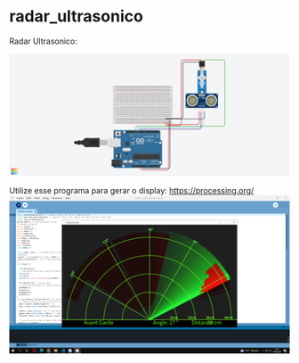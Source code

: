 # radar_ultrasonico
Radar Ultrasonico:

![alt text](https://github.com/PatrickHSF/radar_ultrasonico/blob/main/esquema.png?raw=true)

Utilize esse programa para gerar o display: https://processing.org/
![alt text](https://github.com/PatrickHSF/radar_ultrasonico/blob/main/display%20radar.png?raw=true)
